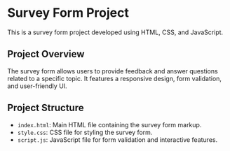 # Survey Form Project

This is a survey form project developed using HTML, CSS, and JavaScript.

## Project Overview

The survey form allows users to provide feedback and answer questions related to a specific topic. It features a responsive design, form validation, and user-friendly UI.

## Project Structure

- `index.html`: Main HTML file containing the survey form markup.
- `style.css`: CSS file for styling the survey form.
- `script.js`: JavaScript file for form validation and interactive features.

